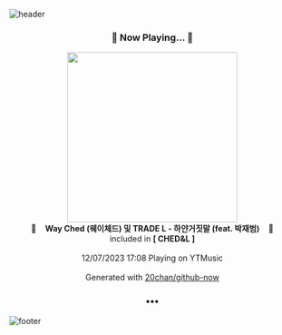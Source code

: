 ![header](https://capsule-render.vercel.app/api?type=wave&height=170&section=header&fontColor=090707&fontAlignX=45&fontAlignY=65&fontSize=100)

<h3 align="center">🎵 Now Playing... 🎵</h3>
<p align="center">
  <a href="https://music.youtube.com/watch?v=nG8xioxwrQY">
    <img width="300" src="https://lh3.googleusercontent.com/qS2t1vtYlBO2nhstY7z5vBUtmn_LuKUU0RfI9oGZEtaYMHzgLmMAcXJML14PCjoUS9hbQ_3cHjfpYsKt">
  </a>
  <br>
  🎵&nbsp&nbsp&nbsp <b>Way Ched (웨이체드) 및 TRADE L - 하얀거짓말 (feat. 박재범)</b> &nbsp&nbsp&nbsp🎵
  <br>
  included in <b>[ CHED&L ]</b>
  
  <br />
  <br />
  12/07/2023 17:08 Playing on YTMusic
  <br />
  <br />
  Generated with <a href="https://github.com/20chan/github-now">20chan/github-now</a>
</p>

<h3 align="center">•••</h3>

![footer](https://capsule-render.vercel.app/api?type=wave&height=150&section=footer)
